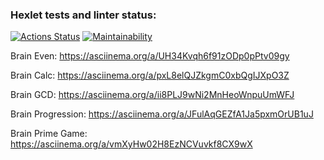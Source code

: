 ### Hexlet tests and linter status:

[![Actions Status](https://github.com/yeldarx/fullstack-javascript-project-44/workflows/hexlet-check/badge.svg)](https://github.com/yeldarx/fullstack-javascript-project-44/actions) [![Maintainability](https://api.codeclimate.com/v1/badges/50f41c010d074d69257d/maintainability)](https://codeclimate.com/github/yeldarx/fullstack-javascript-project-44/maintainability)

Brain Even: https://asciinema.org/a/UH34Kvqh6f91zODp0pPtv09gy

Brain Calc: https://asciinema.org/a/pxL8elQJZkgmC0xbQgIJXpO3Z

Brain GCD: https://asciinema.org/a/ii8PLJ9wNi2MnHeoWnpuUmWFJ

Brain Progression: https://asciinema.org/a/JFulAqGEZfA1Ja5pxmOrUB1uJ

Brain Prime Game: https://asciinema.org/a/vmXyHw02H8EzNCVuvkf8CX9wX
